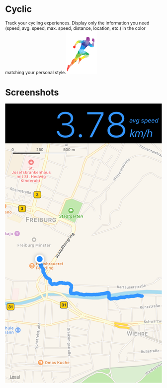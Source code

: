 # Cyclic
Track your cycling experiences. Display only the information you need (speed, avg. speed, max. speed, distance, location, etc.) in the color matching your personal style.<img src="https://github.com/voelkerb/Cyclic/blob/master/icons/runnerColored.png" width="100"> 

# Screenshots

![alt text](https://github.com/voelkerb/Cyclic/blob/master/icons/shotScreen.png)
